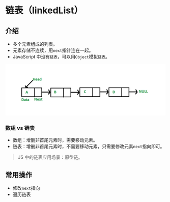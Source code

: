 # 链表（linkedList）

## 介绍

- 多个元素组成的列表。
- 元素存储不连续，用`next`指针连在一起。
- JavaScript 中没有`链表`，可以用`Object`模拟`链表`。

<p align="center"><img src="./structure.png" width="800" /></p>

### 数组 vs 链表

- 数组：增删非首尾元素时，需要移动元素。
- 链表：增删非首尾元素时，不需要移动元素，只需要修改元素`next`指向即可。

> JS 中的链表应用场景：原型链。

## 常用操作

- 修改`next`指向
- 遍历链表
